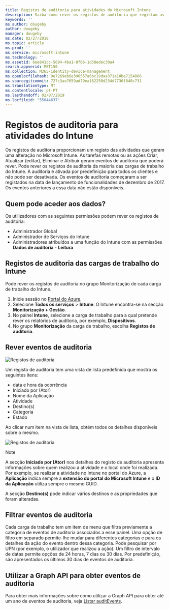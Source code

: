 ```yaml
---
title: Registos de auditoria para atividades do Microsoft Intune
description: Saiba como rever os registos de auditoria que registam as atividades do Microsoft Intune.
keywords: ''
ms.author: dougeby
author: dougeby
manager: dougeby
ms.date: 02/27/2018
ms.topic: article
ms.prod: ''
ms.service: microsoft-intune
ms.technology: ''
ms.assetid: 6ee841cc-5694-4ba1-8f66-1d58edec30a4
search.appverid: MET150
ms.collection: M365-identity-device-management
ms.openlocfilehash: 9e7269eb6e396557a6bc19daa371a10be7154866
ms.sourcegitcommit: 727c3ae7659ad79ea162250d234d7730f840c731
ms.translationtype: MT
ms.contentlocale: pt-PT
ms.lasthandoff: 02/07/2019
ms.locfileid: "55844637"
---
```

# <a name="audit-logs-for-intune-activities"></a>Registos de auditoria para atividades do Intune
Os registos de auditoria proporcionam um registo das atividades que geram uma alteração no Microsoft Intune. As tarefas remotas ou as ações Criar, Atualizar (editar), Eliminar e Atribuir geram eventos de auditoria que poderá rever. Pode rever os registos de auditoria da maioria das cargas de trabalho do Intune. A auditoria é ativada por predefinição para todos os clientes e não pode ser desativada. Os eventos de auditoria começaram a ser registados na data de lançamento de funcionalidades de dezembro de 2017. Os eventos anteriores a essa data não estão disponíveis.

## <a name="who-can-access-the-data"></a>Quem pode aceder aos dados?
Os utilizadores com as seguintes permissões podem rever os registos de auditoria:
- Administrador Global
- Administrador de Serviços do Intune
- Administradores atribuídos a uma função do Intune com as permissões **Dados de auditoria** - **Leitura**

## <a name="audit-logs-for-intune-workloads"></a>Registos de auditoria das cargas de trabalho do Intune
Pode rever os registos de auditoria no grupo Monitorização de cada carga de trabalho do Intune.  
1. Inicie sessão no [Portal do Azure](https://portal.azure.com).
2. Selecione **Todos os serviços** > **Intune**. O Intune encontra-se na secção **Monitorização + Gestão**.
3. No painel **Intune**, selecione a carga de trabalho para a qual pretende rever os relatórios de auditoria, por exemplo, **Dispositivos**.
4. No grupo **Monitorização** da carga de trabalho, escolha **Registos de auditoria**.

## <a name="review-audit-events"></a>Rever eventos de auditoria
![Registos de auditoria](./media/monitor-audit-logs.png "Registos de auditoria")

Um registo de auditoria tem uma vista de lista predefinida que mostra os seguintes itens:    

- data e hora da ocorrência
- Iniciado por (Ator)
- Nome da Aplicação
- Atividade
- Destino(s)
- Categoria
- Estado

Ao clicar num item na vista de lista, obtém todos os detalhes disponíveis sobre o mesmo.

![Registos de auditoria](./media/monitor-audit-log-detail.png "Registos de auditoria")

> [!Note]    
> A secção **Iniciado por (Ator)** nos detalhes do registo de auditoria apresenta informações sobre quem realizou a atividade e o local onde foi realizada. Por exemplo, se realizar a atividade no Intune no portal do Azure, a **Aplicação** indica sempre a **extensão do portal do Microsoft Intune** e o **ID da Aplicação** utiliza sempre o mesmo GUID. 
>    
> A secção **Destino(s)** pode indicar vários destinos e as propriedades que foram alteradas.  


## <a name="filter-audit-events"></a>Filtrar eventos de auditoria
Cada carga de trabalho tem um item de menu que filtra previamente a categoria de eventos de auditoria associados a esse painel. Uma opção de filtro em separado permite-lhe mudar para diferentes categorias e para os detalhes da ação do evento dentro dessa categoria. Pode pesquisar por UPN (por exemplo, o utilizador que realizou a ação). Um filtro de intervalo de datas permite opções de 24 horas, 7 dias ou 30 dias. Por predefinição, são apresentados os últimos 30 dias de eventos de auditoria.

## <a name="use-graph-api-to-retrieve-audit-events"></a>Utilizar a Graph API para obter eventos de auditoria
Para obter mais informações sobre como utilizar a Graph API para obter até um ano de eventos de auditoria, veja [Listar auditEvents](https://developer.microsoft.com/en-us/graph/docs/api-reference/beta/api/intune_auditing_auditevent_list).
